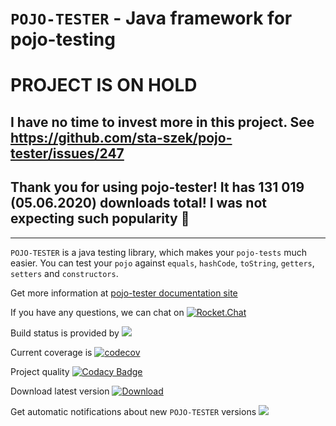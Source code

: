 # `POJO-TESTER` - Java framework for pojo-testing

# PROJECT IS ON HOLD
## I have no time to invest more in this project. See https://github.com/sta-szek/pojo-tester/issues/247
## Thank you for using pojo-tester! It has 131 019 (05.06.2020) downloads total! I was not expecting such popularity :rocket:


----
`POJO-TESTER` is a java testing library, which makes your `pojo-tests` much easier. You can test your `pojo` against `equals`, `hashCode`, `toString`, `getters`, `setters` and `constructors`.

Get more information at [pojo-tester documentation site](http://pojo.pl)

If you have any questions, we can chat on [![Rocket.Chat](https://demo.rocket.chat/images/join-chat.svg)](http://chat.pojo.pl/channel/pojo-tester)

Build status is provided by <a href="http://ci.pojo.pl"><img src="http://ci.pojo.pl/app/rest/builds/aggregated/strob:(buildType:(project:(id:PojoTester)))/statusIcon.svg"></a>

Current coverage is [![codecov](https://codecov.io/gh/sta-szek/pojo-tester/branch/master/graph/badge.svg)](https://codecov.io/gh/sta-szek/pojo-tester)

Project quality [![Codacy Badge](https://api.codacy.com/project/badge/Grade/f20e4ae366964fe4864179d26ed392c4)](https://www.codacy.com/app/sta-szek/pojo-tester?utm_source=github.com&amp;utm_medium=referral&amp;utm_content=sta-szek/pojo-tester&amp;utm_campaign=Badge_Grade)

Download latest version [![Download](https://api.bintray.com/packages/sta-szek/maven/pojo-tester/images/download.svg) ](https://bintray.com/sta-szek/maven/pojo-tester/_latestVersion)

Get automatic notifications about new `POJO-TESTER` versions
<a href='https://bintray.com/sta-szek/maven/pojo-tester?source=watch' alt='Get automatic notifications about new "pojo-tester" versions'><img src='https://www.bintray.com/docs/images/bintray_badge_color.png'></a>
